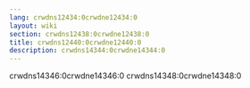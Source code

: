 ```yaml
---
lang: crwdns12434:0crwdne12434:0
layout: wiki
section: crwdns12438:0crwdne12438:0
title: crwdns12440:0crwdne12440:0
description: crwdns14344:0crwdne14344:0
---
```


crwdns14346:0crwdne14346:0 crwdns14348:0crwdne14348:0
